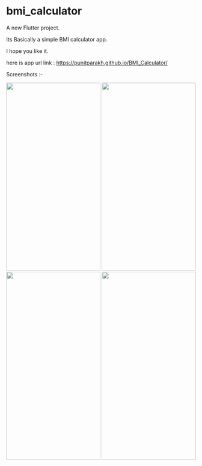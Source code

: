 # bmi_calculator

A new Flutter project.

Its Basically a simple BMI calculator app.

I hope you like it.

here is app url link : https://punitparakh.github.io/BMI_Calculator/

Screenshots :-


<img src="https://user-images.githubusercontent.com/85092944/167287810-aeafa09c-876f-4149-8261-d7e3f347cfec.jpg" width="250" height="500">  <img src="https://user-images.githubusercontent.com/85092944/167287823-4ef60c02-a049-4865-9d62-5dfd70e7d0ac.jpg" width="250" height="500">  <img src="https://user-images.githubusercontent.com/85092944/167287821-571666fb-4b14-4358-a21a-aa320a9e148a.jpg" width="250" height="500">  <img src="https://user-images.githubusercontent.com/85092944/167287820-ca945f1a-32e6-46c0-8601-adca9f68751f.jpg" width="250" height="500">

